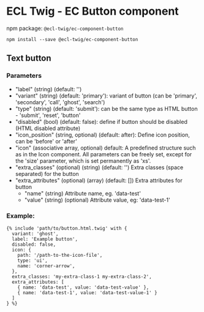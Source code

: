 # ECL Twig - EC Button component

npm package: `@ecl-twig/ec-component-button`

```shell
npm install --save @ecl-twig/ec-component-button
```

## Text button

### Parameters

- "label" (string) (default: '')
- "variant" (string) (default: 'primary'): variant of button (can be 'primary', 'secondary', 'call', 'ghost', 'search')
- "type" (string) (default: 'submit'): can be the same type as HTML button - 'submit', 'reset', 'button'
- "disabled" (bool) (default: false): define if button should be disabled (HTML disabled attribute)
- "icon_position" (string, optional) (default: after): Define icon position, can be 'before' or 'after'
- "icon" (associative array, optional) default: A predefined structure such as in the Icon component. All parameters can be freely set, except for the 'size' parameter, which is set permanently as 'xs'.
- "extra_classes" (optional) (string) (default: '') Extra classes (space separated) for the button
- "extra_attributes" (optional) (array) (default: []) Extra attributes for button
  - "name" (string) Attribute name, eg. 'data-test'
  - "value" (string) (optional) Attribute value, eg: 'data-test-1'

### Example:

<!-- prettier-ignore -->
```twig
{% include 'path/to/button.html.twig' with { 
  variant: 'ghost', 
  label: 'Example button', 
  disabled: false, 
  icon: { 
    path: '/path-to-the-icon-file', 
    type: 'ui', 
    name: 'corner-arrow', 
  }, 
  extra_classes: 'my-extra-class-1 my-extra-class-2', 
  extra_attributes: [ 
    { name: 'data-test', value: 'data-test-value' }, 
    { name: 'data-test-1', value: 'data-test-value-1' } 
  ] 
} %}
```
